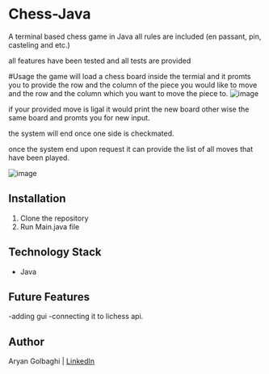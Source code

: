# Chess-Java
A terminal based chess game in Java
all rules are included (en passant, pin, casteling and etc.)

all features have been tested and all tests are provided

#Usage
the game will load a chess board inside the termial and it promts you to provide the row and the column of the piece you would like to move and the row and the column 
which you want to move the piece to.
![image](https://github.com/youngaryan/Chess-Java/assets/121689731/b7be19e1-aa4b-4b76-adc5-fc0e08b4d8cd)



if your provided move is ligal it would print the new board other wise the same board and promts you for new input.

the system will end once one side is checkmated.

once the system end upon request it can provide the list of all moves that have been played.


![image](https://github.com/youngaryan/Chess-Java/assets/121689731/71c2d0e1-3390-46c4-8efe-8014327a9c49)

## Installation

1. Clone the repository
3. Run Main.java file


## Technology Stack

- Java

## Future Features
-adding gui
-connecting it to lichess api.

## Author
Aryan Golbaghi |  [LinkedIn](https://uk.linkedin.com/in/aryan-golbaghi-b92628257)
